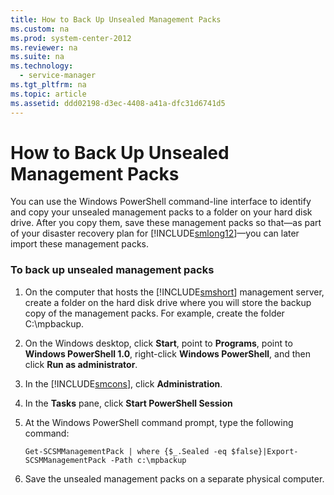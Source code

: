 ```yaml
---
title: How to Back Up Unsealed Management Packs
ms.custom: na
ms.prod: system-center-2012
ms.reviewer: na
ms.suite: na
ms.technology: 
  - service-manager
ms.tgt_pltfrm: na
ms.topic: article
ms.assetid: ddd02198-d3ec-4408-a41a-dfc31d6741d5
---
```

# How to Back Up Unsealed Management Packs
You can use the Windows PowerShell command\-line interface to identify and copy your unsealed management packs to a folder on your hard disk drive. After you copy them, save these management packs so that—as part of your disaster recovery plan for [!INCLUDE[smlong12](Token/smlong12_md.md)]—you can later import these management packs.

### To back up unsealed management packs

1.  On the computer that hosts the [!INCLUDE[smshort](Token/smshort_md.md)] management server, create a folder on the hard disk drive where you will store the backup copy of the management packs. For example, create the folder C:\\mpbackup.

2.  On the Windows desktop, click **Start**, point to **Programs**, point to **Windows PowerShell 1.0**, right\-click **Windows PowerShell**, and then click **Run as administrator**.

3.  In the [!INCLUDE[smcons](Token/smcons_md.md)], click **Administration**.

4.  In the **Tasks** pane, click **Start PowerShell Session**

5.  At the Windows PowerShell command prompt, type the following command:

    ```
    Get-SCSMManagementPack | where {$_.Sealed -eq $false}|Export-SCSMManagementPack -Path c:\mpbackup
    ```

6.  Save the unsealed management packs on a separate physical computer.


